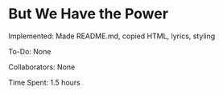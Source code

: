 # But We Have the Power

Implemented: Made README.md, copied HTML, lyrics, styling

To-Do: None

Collaborators: None

Time Spent: 1.5 hours
